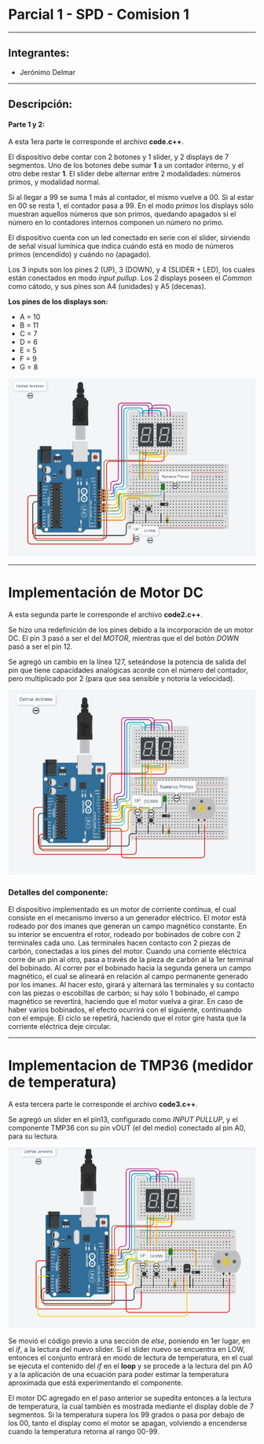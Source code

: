 # Parcial 1 - SPD - Comision 1
---
## Integrantes:
- Jerónimo Delmar

---

## Descripción:
#### Parte 1 y 2:
A esta 1era parte le corresponde el archivo **code.c++**.

El dispositivo debe contar con 2 botones y 1 slider, y 2 displays de 7 segmentos. Uno de los botones debe sumar **1** a un contador interno, y el otro debe restar **1**. El slider debe alternar entre 2 modalidades: números primos, y modalidad normal.

Si al llegar a 99 se suma 1 más al contador, el mismo vuelve a 00. Si al estar en 00 se resta 1, el contador pasa a 99.
En el modo *primos* los displays sólo muestran aquellos números que son primos, quedando apagados si el número en lo contadores internos componen un número no primo.

El dispositivo cuenta con un led conectado en serie con el slider, sirviendo de señal visual lumínica que indica cuándo está en modo de números primos (encendido) y cuándo no (apagado).

Los 3 inputs son los pines 2 (UP), 3 (DOWN), y 4 (SLIDER + LED), los cuales están conectados en modo *input pullup*.
Los 2 displays poseen el *Common* como cátodo, y sus pines son A4 (unidades) y A5 (decenas).

**Los pines de los displays son:**

- A = 10
- B = 11
- C = 7
- D = 6
- E = 5
- F = 9
- G = 8

![circuit](./images/Screenshot_1.png)

---

# Implementación de Motor DC
A esta segunda parte le corresponde el archivo **code2.c++**.

Se hizo una redefinición de los pines debido a la incorporación de un motor DC.
El pin 3 pasó a ser el del *MOTOR*, mientras que el del botón *DOWN* pasó a ser el pin 12.

Se agregó un cambio en la línea 127, seteándose la potencia de salida del pin que tiene capacidades analógicas acorde con el número del contador, pero multiplicado por 2 (para que sea sensible y notoria la velocidad).

![circuit2](./images/Screenshot_3.png)

### Detalles del componente:
El dispositivo implementado es un motor de corriente contínua, el cual consiste en el mecanismo inverso a un generador eléctrico.
El motor está rodeado por dos imanes que generan un campo magnético constante. En su interior se encuentra el rotor, rodeado por bobinados de cobre con 2 terminales cada uno. Las terminales hacen contacto con 2 piezas de carbón, conectadas a los pines del motor.
Cuando una corriente eléctrica corre de un pin al otro, pasa a través de la pieza de carbón al la 1er terminal del bobinado. Al correr por el bobinado hacia la segunda genera un campo magnético, el cual se alineará en relación al campo permanente generado por los imanes. Al hacer esto, girará y alternará las terminales y su contacto con las piezas o escobillas de carbón; si hay sólo 1 bobinado, el campo magnético se revertirá, haciendo que el motor vuelva a girar. En caso de haber varios bobinados, el efecto ocurrirá con el siguiente, continuando con el empuje. El ciclo se repetirá, haciendo que el rotor gire hasta que la corriente eléctrica deje circular.

---

# Implementacion de TMP36 (medidor de temperatura)

A esta tercera parte le corresponde el archivo **code3.c++**.

Se agregó un slider en el pin13, configurado como *INPUT PULLUP*, y el componente TMP36 con su pin vOUT (el del medio) conectado al pin A0, para su lectura.


![circuit3](images/Screenshot_4.png)

Se movió el código previo a una sección de *else*, poniendo en 1er lugar, en el *if*, a la lectura del nuevo slider.
Si el slider nuevo se encuentra en LOW, entonces el conjunto entrará en modo de lectura de temperatura, en el cual se ejecuta el contenido del *if* en el **loop** y se procede a la lectura del pin A0 y a la aplicación de una ecuación para poder estimar la temperatura aproximada que está experimentando el componente.

El motor DC agregado en el paso anterior se supedita entonces a la lectura de temperatura, la cual también es mostrada mediante el display doble de 7 segmentos.
Si la temperatura supera los 99 grados o pasa por debajo de los 00, tanto el display como el motor se apagan, volviendo a encenderse cuando la temperatura retorna al rango 00-99.